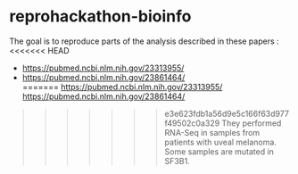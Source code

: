 # reprohackathon-bioinfo

The goal is to reproduce parts of the analysis described in these papers :<br>
<<<<<<< HEAD
  - https://pubmed.ncbi.nlm.nih.gov/23313955/<br>
  - https://pubmed.ncbi.nlm.nih.gov/23861464/<br>
=======
  https://pubmed.ncbi.nlm.nih.gov/23313955/<br>
  https://pubmed.ncbi.nlm.nih.gov/23861464/<br>
>>>>>>> e3e623fdb1a56d9e5c166f63d977f49502c0a329
They performed RNA-Seq in samples from patients with uveal melanoma. Some samples are mutated in SF3B1. <br>
